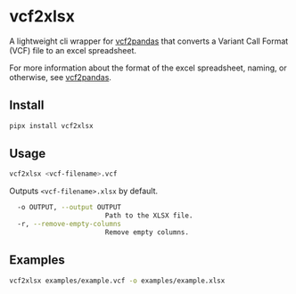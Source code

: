 # vcf2xlsx

A lightweight cli wrapper for [vcf2pandas](https://github.com/trentzz/vcf2pandas) that converts a Variant Call Format (VCF) file to an excel spreadsheet.

For more information about the format of the excel spreadsheet, naming, or otherwise, see [vcf2pandas](https://github.com/trentzz/vcf2pandas).

## Install

```bash
pipx install vcf2xlsx
```

## Usage

```bash
vcf2xlsx <vcf-filename>.vcf
```

Outputs `<vcf-filename>.xlsx` by default.

```bash
  -o OUTPUT, --output OUTPUT
                        Path to the XLSX file.
  -r, --remove-empty-columns
                        Remove empty columns.
```

## Examples

```bash
vcf2xlsx examples/example.vcf -o examples/example.xlsx
```
